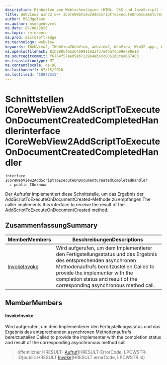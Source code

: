 ```yaml
---
description: Einbetten von Webtechnologien (HTML, CSS und JavaScript) in ihre systemeigenen Anwendungen mit dem Microsoft Edge WebView2-Steuerelement
title: WebView2 Win32 C++ ICoreWebView2AddScriptToExecuteOnDocumentCreatedCompletedHandler
author: MSEdgeTeam
ms.author: msedgedevrel
ms.date: 07/08/2020
ms.topic: reference
ms.prod: microsoft-edge
ms.technology: webview
keywords: IWebView2, IWebView2WebView, webview2, WebView, Win32-apps, Win32, Edge, ICoreWebView2, ICoreWebView2Controller, Browser-Steuerelement, Edge-HTML, ICoreWebView2AddScriptToExecuteOnDocumentCreatedCompletedHandler
ms.openlocfilehash: 81b2895f652646991102af37e4da7cd99e789e10
ms.sourcegitcommit: f6764f57aed9ab7229e4eb6cc8851d0cea667403
ms.translationtype: MT
ms.contentlocale: de-DE
ms.lasthandoff: 07/15/2020
ms.locfileid: "10877515"
---
```

# <span data-ttu-id="e87c5-104">Schnittstellen ICoreWebView2AddScriptToExecuteOnDocumentCreatedCompletedHandler</span><span class="sxs-lookup"><span data-stu-id="e87c5-104">interface ICoreWebView2AddScriptToExecuteOnDocumentCreatedCompletedHandler</span></span> 

```
interface ICoreWebView2AddScriptToExecuteOnDocumentCreatedCompletedHandler
  : public IUnknown
```

<span data-ttu-id="e87c5-105">Der Aufrufer implementiert diese Schnittstelle, um das Ergebnis der AddScriptToExecuteOnDocumentCreated-Methode zu empfangen.</span><span class="sxs-lookup"><span data-stu-id="e87c5-105">The caller implements this interface to receive the result of the AddScriptToExecuteOnDocumentCreated method.</span></span>

## <span data-ttu-id="e87c5-106">Zusammenfassung</span><span class="sxs-lookup"><span data-stu-id="e87c5-106">Summary</span></span>

 <span data-ttu-id="e87c5-107">Member</span><span class="sxs-lookup"><span data-stu-id="e87c5-107">Members</span></span>                        | <span data-ttu-id="e87c5-108">Beschreibungen</span><span class="sxs-lookup"><span data-stu-id="e87c5-108">Descriptions</span></span>
--------------------------------|---------------------------------------------
[<span data-ttu-id="e87c5-109">Invoke</span><span class="sxs-lookup"><span data-stu-id="e87c5-109">Invoke</span></span>](#invoke) | <span data-ttu-id="e87c5-110">Wird aufgerufen, um dem Implementierer den Fertigstellungsstatus und das Ergebnis des entsprechenden asynchronen Methodenaufrufs bereitzustellen.</span><span class="sxs-lookup"><span data-stu-id="e87c5-110">Called to provide the implementer with the completion status and result of the corresponding asynchronous method call.</span></span>

## <span data-ttu-id="e87c5-111">Member</span><span class="sxs-lookup"><span data-stu-id="e87c5-111">Members</span></span>

#### <span data-ttu-id="e87c5-112">Invoke</span><span class="sxs-lookup"><span data-stu-id="e87c5-112">Invoke</span></span> 

<span data-ttu-id="e87c5-113">Wird aufgerufen, um dem Implementierer den Fertigstellungsstatus und das Ergebnis des entsprechenden asynchronen Methodenaufrufs bereitzustellen.</span><span class="sxs-lookup"><span data-stu-id="e87c5-113">Called to provide the implementer with the completion status and result of the corresponding asynchronous method call.</span></span>

> <span data-ttu-id="e87c5-114">öffentlicher HRESULT- [Aufruf](#invoke)(HRESULT-ErrorCode, LPCWSTR-ID)</span><span class="sxs-lookup"><span data-stu-id="e87c5-114">public HRESULT [Invoke](#invoke)(HRESULT errorCode, LPCWSTR id)</span></span>

